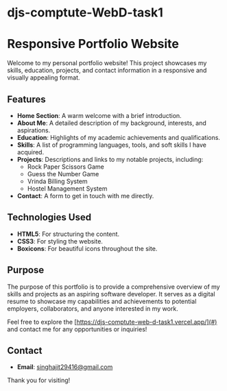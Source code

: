 # djs-comptute-WebD-task1


# Responsive Portfolio Website

Welcome to my personal portfolio website! This project showcases my skills, education, projects, and contact information in a responsive and visually appealing format.

## Features

- **Home Section**: A warm welcome with a brief introduction.
- **About Me**: A detailed description of my background, interests, and aspirations.
- **Education**: Highlights of my academic achievements and qualifications.
- **Skills**: A list of programming languages, tools, and soft skills I have acquired.
- **Projects**: Descriptions and links to my notable projects, including:
  - Rock Paper Scissors Game
  - Guess the Number Game
  - Vrinda Billing System
  - Hostel Management System
- **Contact**: A form to get in touch with me directly.

## Technologies Used

- **HTML5**: For structuring the content.
- **CSS3**: For styling the website.
- **Boxicons**: For beautiful icons throughout the site.

## Purpose

The purpose of this portfolio is to provide a comprehensive overview of my skills and projects as an aspiring software developer. It serves as a digital resume to showcase my capabilities and achievements to potential employers, collaborators, and anyone interested in my work.

Feel free to explore the [https://djs-comptute-web-d-task1.vercel.app/](#) and contact me for any opportunities or inquiries!

## Contact

- **Email**: [singhajit29416@gmail.com](mailto:singhajit29416@gmail.com)

Thank you for visiting!
